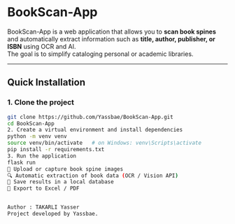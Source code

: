 # BookScan-App

BookScan-App is a web application that allows you to **scan book spines** and automatically extract information such as **title, author, publisher, or ISBN** using OCR and AI.  
The goal is to simplify cataloging personal or academic libraries.

---

## Quick Installation

### 1. Clone the project
```bash
git clone https://github.com/Yassbae/BookScan-App.git
cd BookScan-App
2. Create a virtual environment and install dependencies
python -m venv venv
source venv/bin/activate   # on Windows: venv\Scripts\activate
pip install -r requirements.txt
3. Run the application
flask run
📸 Upload or capture book spine images
🔍 Automatic extraction of book data (OCR / Vision API)
💾 Save results in a local database
📑 Export to Excel / PDF


Author : TAKARLI Yasser
Project developed by Yassbae.
